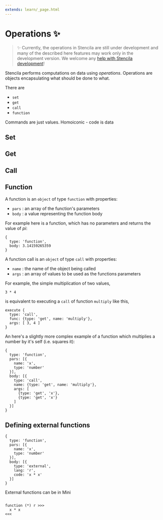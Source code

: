 ```yaml
---
extends: learn/_page.html
---
```


# Operations :sparkles:

> :sparkles: Currently, the operations in Stencila are still under development and
> many of the described here features may work only in the development version. We
> welcome any [help with Stencila development](CONTRIBUTING.md)!

Stencila performs computations on data using _operations_.
Operations are objects encapsulating what should be done to what.


There are

- `set`
- `get`
- `call`
- `function`

Commands are just values. Homoiconic - code is data

## Set


## Get

## Call

## Function

A function is an `object` of type `function` with properties:

- `pars` : an array of the function's parameters
- `body` : a value representing the function body

For example here is a function, which has no parameters and returns the value of _pi_:

```mini
{
  type: 'function',
  body: 3.14159265359
}
```

A function call is an `object` of type `call` with properties:

- `name` : the name of the object being called
- `args` : an array of values to be used as the functions parameters


For example, the simple multiplication of two values,

```mini
3 * 4
```

is equivalent to executing a `call` of function `multiply` like this,

```mini
execute {
  type: 'call',
  func: {type: 'get', name: 'multiply'},
  args: [ 3, 4 ]
}
```

An here's a slightly more complex example of a function which multiplies a number by it's self (i.e. squares it):

```mini
{
  type: 'function',
  pars: [{
    name: 'x',
    type: 'number'
  }],
  body: [{
    type: 'call',
    name: {type: 'get', name: 'multiply'},
    args: [
      {type: 'get', 'x'},
      {type: 'get', 'x'}
    ]
  }]
}
```

## Defining external functions

```mini
{
  type: 'function',
  pars: [{
    name: 'x',
    type: 'number'
  }],
  body: [{
    type: 'external',
    lang: 'r',
    code: 'x * x'
  }]
}
```

External functions can be in Mini

```mini

function (*) r >>>
  x * x
<<<
```
